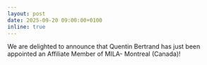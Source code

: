 ```yaml
---
layout: post
date: 2025-09-20 09:00:00+0100
inline: true
---
```


We are delighted to announce that Quentin Bertrand has just been appointed an Affiliate Member of MILA-  Montreal (Canada)!

